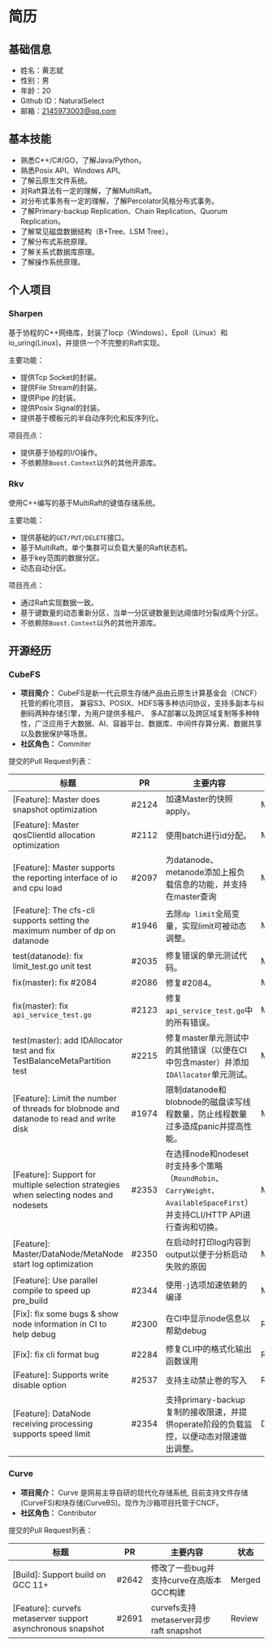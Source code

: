 # 简历

## 基础信息

* 姓名：黄志斌
* 性别：男
* 年龄：20
* Github ID：NaturalSelect
* 邮箱：2145973003@qq.com

## 基本技能

* 熟悉C++/C#/GO，了解Java/Python。
* 熟悉Posix API、Windows API。
* 了解云原生文件系统。
* 对Raft算法有一定的理解，了解MultiRaft。
* 对分布式事务有一定的理解，了解Percolator风格分布式事务。
* 了解Primary-backup Replication、Chain Replication、Quorum Replication。
* 了解常见磁盘数据结构（B+Tree、LSM Tree）。
* 了解分布式系统原理。
* 了解关系式数据库原理。
* 了解操作系统原理。

## 个人项目

### Sharpen

基于协程的C++网络库，封装了Iocp（Windows）、Epoll（Linux）和io_uring(Linux)，并提供一个不完整的Raft实现。

主要功能：
* 提供Tcp Socket的封装。
* 提供File Stream的封装。
* 提供Pipe 的封装。
* 提供Posix Signal的封装。
* 提供基于模板元的半自动序列化和反序列化。

项目亮点：
* 提供基于协程的I/O操作。
* 不依赖除`Boost.Context`以外的其他开源库。

### Rkv

使用C++编写的基于MultiRaft的键值存储系统。

主要功能：
* 提供基础的`GET/PUT/DELETE`接口。
* 基于MultiRaft，单个集群可以负载大量的Raft状态机。
* 基于key范围的数据分区。
* 动态自动分区。

项目亮点：
* 通过Raft实现数据一致。
* 基于键数量的动态重新分区，当单一分区键数量到达阈值时分裂成两个分区。
* 不依赖除`Boost.Context`以外的其他开源库。

## 开源经历

### CubeFS

* **项目简介：** CubeFS是新一代云原生存储产品由云原生计算基金会（CNCF）托管的孵化项目， 兼容S3、POSIX、HDFS等多种访问协议，支持多副本与纠删码两种存储引擎，为用户提供多租户、 多AZ部署以及跨区域复制等多种特性，广泛应用于大数据、AI、容器平台、数据库、中间件存算分离、数据共享以及数据保护等场景。
* **社区角色：** Commiter

提交的Pull Request列表：

|标题|PR|主要内容|状态|
|-|-|-|-|
|[Feature]: Master does snapshot optimization|#2124|加速Master的快照apply。|Merged|
|[Feature]: Master qosClientId allocation optimization|#2112|使用batch进行id分配。|Merged|
|[Feature]: Master supports the reporting interface of io and cpu load|#2097|为datanode、metanode添加上报负载信息的功能，并支持在master查询|Merged|
|[Feature]: The cfs-cli supports setting the maximum number of dp on datanode|#1946|去除`dp limit`全局变量，实现limit可被动态调整。|Merged|
|test(datanode): fix limit_test.go unit test|#2035|修复错误的单元测试代码。|Merged|
|fix(master): fix #2084|#2086|修复#2084。|Merged|
|fix(master): fix `api_service_test.go`|#2123|修复`api_service_test.go`中的所有错误。|Merged|
|test(master): add IDAllocator test and fix TestBalanceMetaPartition test|#2215|修复master单元测试中的其他错误（以便在CI中包含master）并添加`IDAllocator`单元测试。|Merged|
|[Feature]: Limit the number of threads for blobnode and datanode to read and write disk|#1974|限制datanode和blobnode的磁盘读写线程数量，防止线程数量过多造成panic并提高性能。|Merged|
|[Feature]: Support for multiple selection strategies when selecting nodes and nodesets|#2353|在选择node和nodeset时支持多个策略（`RoundRobin`、`CarryWeight`、`AvailableSpaceFirst`）并支持CLI/HTTP API进行查询和切换。|Merged|
|[Feature]: Master/DataNode/MetaNode start log optimization|#2350|在启动时打印log内容到output以便于分析启动失败的原因|Merged|
|[Feature]: Use parallel compile to speed up pre_build|#2344|使用`-j`选项加速依赖的编译|Merged|
|[Fix]: fix some bugs & show node information in CI to help debug|#2300|在CI中显示node信息以帮助debug|Review|
|[Fix]: fix cli format bug|#2284|修复CLI中的格式化输出函数误用|Review|
|[Feature]: Supports write disable option|#2537|支持主动禁止卷的写入|Review|
|[Feature]: DataNode receiving processing supports speed limit|#2354|支持primary-backup 复制的接收限速，并提供operate阶段的负载监控，以便动态对限速做出调整。|Draft|

### Curve

* **项目简介：** Curve 是网易主导自研的现代化存储系统, 目前支持文件存储(CurveFS)和块存储(CurveBS)。现作为沙箱项目托管于CNCF。
* **社区角色：** Contributor

提交的Pull Request列表：

|标题|PR|主要内容|状态|
|-|-|-|-|
|[Build]: Support build on GCC 11+|#2642|修改了一些bug并支持curve在高版本GCC构建|Merged|
|[Feature]: curvefs metaserver support asynchronous snapshot|#2691|curvefs支持metaserver异步raft snapshot|Review|
